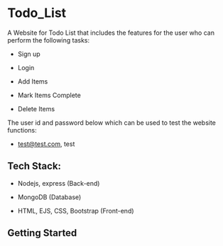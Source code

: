 # Todo_List
 
A Website for Todo List that includes the features for the user who can perform the following tasks: 
- Sign up

- Login

- Add Items 

- Mark Items Complete

- Delete Items

The user id and password below which can be used to test the website functions:
- test@test.com, test

## Tech Stack:
- Nodejs, express (Back-end)

- MongoDB (Database)

- HTML, EJS, CSS, Bootstrap (Front-end)

## Getting Started


